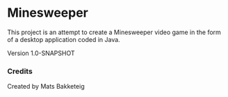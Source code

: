 # Minesweeper

This project is an attempt to create a Minesweeper video game in the form of a desktop application coded in Java.

Version 1.0-SNAPSHOT

### Credits

Created by Mats Bakketeig